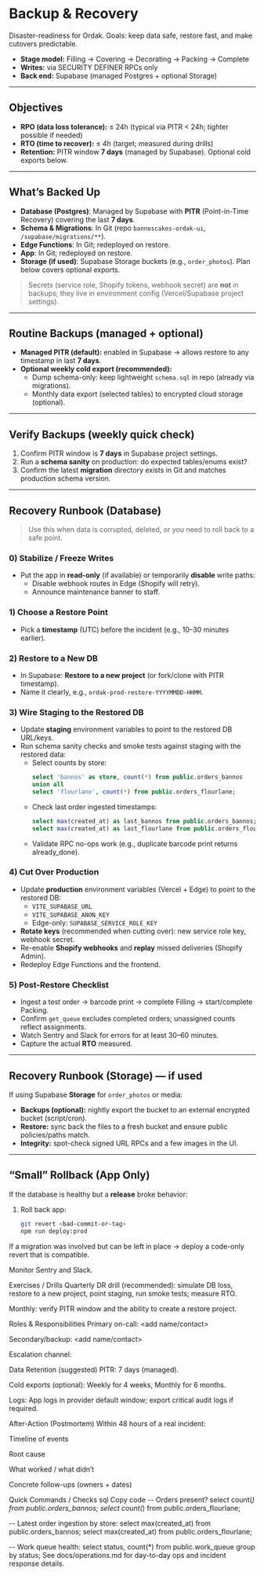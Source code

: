 # Backup & Recovery

Disaster-readiness for Ordak. Goals: keep data safe, restore fast, and make cutovers predictable.

- **Stage model:** Filling → Covering → Decorating → Packing → Complete  
- **Writes:** via SECURITY DEFINER RPCs only  
- **Back end:** Supabase (managed Postgres + optional Storage)  

---

## Objectives

- **RPO (data loss tolerance):** ≤ 24h (typical via PITR < 24h; tighter possible if needed)  
- **RTO (time to recover):** ≤ 4h (target; measured during drills)  
- **Retention:** PITR window **7 days** (managed by Supabase). Optional cold exports below.

---

## What’s Backed Up

- **Database (Postgres)**: Managed by Supabase with **PITR** (Point-in-Time Recovery) covering the last **7 days**.  
- **Schema & Migrations**: In Git (repo `bannoscakes-ordak-ui`, `/supabase/migrations/**`).  
- **Edge Functions**: In Git; redeployed on restore.  
- **App**: In Git; redeployed on restore.  
- **Storage (if used)**: Supabase Storage buckets (e.g., `order_photos`). Plan below covers optional exports.

> Secrets (service role, Shopify tokens, webhook secret) are **not** in backups; they live in environment config (Vercel/Supabase project settings).

---

## Routine Backups (managed + optional)

- **Managed PITR (default):** enabled in Supabase → allows restore to any timestamp in last **7 days**.  
- **Optional weekly cold export (recommended):**
  - Dump schema-only: keep lightweight `schema.sql` in repo (already via migrations).
  - Monthly data export (selected tables) to encrypted cloud storage (optional).

---

## Verify Backups (weekly quick check)

1. Confirm PITR window is **7 days** in Supabase project settings.  
2. Run a **schema sanity** on production: do expected tables/enums exist?  
3. Confirm the latest **migration** directory exists in Git and matches production schema version.

---

## Recovery Runbook (Database)

> Use this when data is corrupted, deleted, or you need to roll back to a safe point.

### 0) Stabilize / Freeze Writes
- Put the app in **read-only** (if available) or temporarily **disable** write paths:
  - Disable webhook routes in Edge (Shopify will retry).
  - Announce maintenance banner to staff.

### 1) Choose a Restore Point
- Pick a **timestamp** (UTC) before the incident (e.g., 10–30 minutes earlier).

### 2) Restore to a New DB
- In Supabase: **Restore to a new project** (or fork/clone with PITR timestamp).  
- Name it clearly, e.g., `ordak-prod-restore-YYYYMMDD-HHMM`.

### 3) Wire Staging to the Restored DB
- Update **staging** environment variables to point to the restored DB URL/keys.  
- Run schema sanity checks and smoke tests against staging with the restored data:
  - Select counts by store:
    ```sql
    select 'bannos' as store, count(*) from public.orders_bannos
    union all
    select 'flourlane', count(*) from public.orders_flourlane;
    ```
  - Check last order ingested timestamps:
    ```sql
    select max(created_at) as last_bannos from public.orders_bannos;
    select max(created_at) as last_flourlane from public.orders_flourlane;
    ```
  - Validate RPC no-ops work (e.g., duplicate barcode print returns already_done).

### 4) Cut Over Production
- Update **production** environment variables (Vercel + Edge) to point to the restored DB:
  - `VITE_SUPABASE_URL`
  - `VITE_SUPABASE_ANON_KEY`
  - Edge-only: `SUPABASE_SERVICE_ROLE_KEY`
- **Rotate keys** (recommended when cutting over): new service role key, webhook secret.
- Re-enable **Shopify webhooks** and **replay** missed deliveries (Shopify Admin).  
- Redeploy Edge Functions and the frontend.

### 5) Post-Restore Checklist
- Ingest a test order → barcode print → complete Filling → start/complete Packing.  
- Confirm `get_queue` excludes completed orders; unassigned counts reflect assignments.  
- Watch Sentry and Slack for errors for at least 30–60 minutes.  
- Capture the actual **RTO** measured.

---

## Recovery Runbook (Storage) — if used

If using Supabase **Storage** for `order_photos` or media:

- **Backups (optional):** nightly export the bucket to an external encrypted bucket (script/cron).  
- **Restore:** sync back the files to a fresh bucket and ensure public policies/paths match.  
- **Integrity:** spot-check signed URL RPCs and a few images in the UI.

---

## “Small” Rollback (App Only)

If the database is healthy but a **release** broke behavior:

1. Roll back app:  
   ```bash
   git revert <bad-commit-or-tag>
   npm run deploy:prod
If a migration was involved but can be left in place → deploy a code-only revert that is compatible.

Monitor Sentry and Slack.

Exercises / Drills
Quarterly DR drill (recommended): simulate DB loss, restore to a new project, point staging, run smoke tests; measure RTO.

Monthly: verify PITR window and the ability to create a restore project.

Roles & Responsibilities
Primary on-call: <add name/contact>

Secondary/backup: <add name/contact>

Escalation channel: <add Slack channel>

Data Retention (suggested)
PITR: 7 days (managed).

Cold exports (optional): Weekly for 4 weeks, Monthly for 6 months.

Logs: App logs in provider default window; export critical audit logs if required.

After-Action (Postmortem)
Within 48 hours of a real incident:

Timeline of events

Root cause

What worked / what didn’t

Concrete follow-ups (owners + dates)

Quick Commands / Checks
sql
Copy code
-- Orders present?
select count(*) from public.orders_bannos;
select count(*) from public.orders_flourlane;

-- Latest order ingestion by store:
select max(created_at) from public.orders_bannos;
select max(created_at) from public.orders_flourlane;

-- Work queue health:
select status, count(*) from public.work_queue group by status;
See docs/operations.md for day-to-day ops and incident response details.